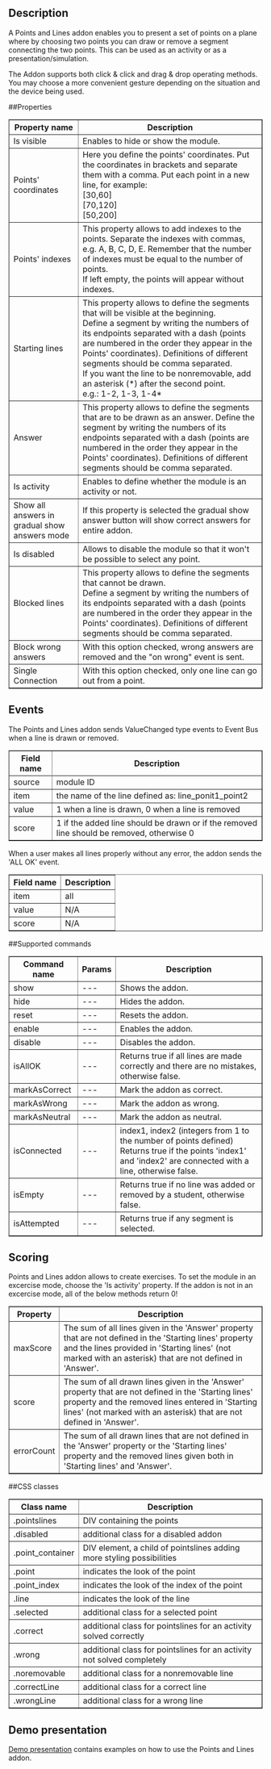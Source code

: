 ## Description

A Points and Lines addon enables you to present a set of points on a plane where by choosing two points you can draw or remove a segment connecting the two points. 
This can be used as an activity or as a presentation/simulation.

The Addon supports both click & click and drag & drop operating methods. You may choose a more convenient gesture depending on the situation and the device being used. 

##Properties

<table border='1'>
<tbody>
    <tr>
        <th>Property name</th>
        <th>Description</th>
    </tr>
    <tr>
        <td>Is visible</td>
        <td>Enables to hide or show the module.</td>
    </tr>
    <tr>
        <td>Points' coordinates</td>
        <td>Here you define the points' coordinates. Put the coordinates in brackets and separate them with a comma. Put each point in a new line, for example:    
<br>[30,60]<br>[70,120]<br>[50,200]</br>     
</td>
    </tr>
<tr>
        <td>Points' indexes</td>
        <td>This property allows to add indexes to the points. Separate the indexes with commas, e.g. A, B, C, D, E. Remember that the number of indexes must be equal to the number of points.
<br>If left empty, the points will appear without indexes.</td>
    </tr>
    <tr>
        <td>Starting lines</td>
        <td>This property allows to define the segments that will be visible at the beginning. 
<br>Define a segment by writing the numbers of its endpoints separated with a dash (points are numbered in the order they appear in the Points' coordinates). Definitions of different segments should be comma separated.
<br>If you want the line to be nonremovable, add an asterisk (*) after the second point.
<br>e.g.: 1-2, 1-3, 1-4*</br>
</td>
    </tr>
    <tr>
        <td>Answer</td>
        <td>This property allows to define the segments that are to be drawn as an answer. Define the segment by writing the numbers of its endpoints separated with a dash (points are numbered in the order they appear in the Points' coordinates). Definitions of different segments should be comma separated.</td>
    </tr>
<tr>
        <td>Is activity</td>
        <td>Enables to define whether the module is an activity or not.</td>
    </tr>
<tr>
        <td>Show all answers in gradual show answers mode</td>
        <td>If this property is selected the gradual show answer button will show correct answers for entire addon.</td>
    </tr>
<tr>
        <td>Is disabled</td>
        <td>Allows to disable the module so that it won't be possible to select any point.</td>
    </tr>
<tr>
        <td>Blocked lines</td>
        <td>This property allows to define the segments that cannot be drawn. 
<br>Define a segment by writing the numbers of its endpoints separated with a dash (points are numbered in the order they appear in the Points' coordinates). Definitions of different segments should be comma separated.</td>
    </tr>
    <tr>
        <td>Block wrong answers</td>
        <td>With this option checked, wrong answers are removed and the "on wrong" event is sent.</td>
    </tr>
    <tr>
        <td>Single Connection</td>
        <td>With this option checked, only one line can go out from a point.</td>
    </tr>
</tbody>
</table>

## Events

The Points and Lines addon sends ValueChanged type events to Event Bus when a line is drawn or removed.

<table border='1'>
<tbody>
    <tr>
        <th>Field name</th>
        <th>Description</th>
    </tr>
    <tr>
        <tr>
            <td>source</td>
            <td>module ID</td>
        </tr>
        <tr>
            <td>item</td>
            <td>the name of the line defined as: line_ponit1_point2</td>
        </tr>
        <tr>
            <td>value</td>
            <td>1 when a line is drawn, 0 when a line is removed</td>
        </tr>
        <tr>
            <td>score</td>
            <td>1 if the added line should be drawn or if the removed line should be removed, otherwise 0</td>
        </tr>
    </tr>
</tbody>
</table>

When a user makes all lines properly without any error, the addon sends the 'ALL OK' event.

<table border='1'>
<tbody>
    <tr>
        <th>Field name</th>
        <th>Description</th>
    </tr>
    <tr>
        <tr>
            <td>item</td>
            <td>all</td>
        </tr>
        <tr>
            <td>value</td>
            <td>N/A</td>
        </tr>
        <tr>
            <td>score</td>
            <td>N/A</td>
        </tr>
    </tr>
</tbody>
</table>

##Supported commands

<table border='1'>
<tbody>
    <tr>
        <th>Command name</th>
        <th>Params</th>
        <th>Description</th>
    </tr>
<tr>
        <td>show</td>
        <td>---</td>
        <td>Shows the addon.</td>
    </tr>
<tr>
        <td>hide</td>
        <td>---</td>
        <td>Hides the addon.</td>
</tr>
<tr>
        <td>reset</td>
        <td>---</td>
        <td>Resets the addon.</td>
</tr>
<tr>
        <td>enable</td>
        <td>---</td>
        <td>Enables the addon.</td>
</tr>
<tr>
        <td>disable</td>
        <td>---</td>
        <td>Disables the addon.</td>
</tr>
<tr>
        <td>isAllOK</td>
        <td>---</td>
        <td>Returns true if all lines are made correctly and there are no mistakes, otherwise false.</td>
</tr>
<tr>
        <td>markAsCorrect </td>
        <td>---</td>
        <td>Mark the addon as correct.</td>
</tr>
<tr>
        <td>markAsWrong </td>
        <td>---</td>
        <td>Mark the addon as wrong.</td>
</tr>
<tr>
        <td>markAsNeutral</td>
        <td>---</td>
        <td>Mark the addon as neutral.</td>
</tr>
<tr>
        <td>isConnected</td>
        <td>---</td>
        <td>index1, index2 (integers from 1 to the number of points defined)<br> Returns true if the points 'index1' and 'index2' are connected with a line, otherwise false.</td>
</tr>
<tr>
        <td>isEmpty</td>
        <td>---</td>
        <td>Returns true if no line was added or removed by a student, otherwise false.</td>
</tr>
<tr>
        <td>isAttempted</td>
        <td>---</td>
        <td>Returns true if any segment is selected.</td>
    </tr>
</tbody>
</table>

## Scoring

Points and Lines addon allows to create exercises. To set the module in an excercise mode, choose the 'Is activity' property. If the addon is not in an excercise mode, all of the below methods return 0!

<table border='1'>
<tbody>
    <tr>
        <th>Property</th>
        <th>Description</th>
    </tr>
    <tr>
        <tr>
            <td>maxScore</td>
            <td>The sum of all lines given in the 'Answer' property that are not defined in the 'Starting lines' property and the lines provided in 'Starting lines' (not marked with an asterisk) that are not defined in 'Answer'.</td>
        </tr>
        <tr>
            <td>score</td>
            <td>The sum of all drawn lines given in the 'Answer' property that are not defined in the 'Starting lines' property and the removed lines entered in 'Starting lines' (not marked with an asterisk) that are not defined in 'Answer'.</td>
        </tr>
        <tr>
            <td>errorCount</td>
            <td>The sum of all drawn lines that are not defined in the 'Answer' property or the 'Starting lines' property and the removed lines given both in 'Starting lines' and 'Answer'.</td>
        </tr>
</tbody>
</table>


##CSS classes

  <table border='1'>
<tbody>
    <tr>
        <th>Class name</th>
        <th>Description</th>
    </tr>
    <tr>
        <tr>
            <td>.pointslines</td>
            <td>DIV containing the points</td>
        </tr>
        <tr>
            <td>.disabled</td>
            <td>additional class for a disabled addon</td>
        </tr>
<tr>
            <td>.point_container</td>
            <td>DIV element, a child of pointslines adding more styling possibilities</td>
        </tr>
        <tr>
            <td>.point</td>
            <td>indicates the look of the point</td>
        </tr>
<tr>
            <td>.point_index</td>
            <td>indicates the look of the index of the point</td>
        </tr>
<tr>
            <td>.line</td>
            <td>indicates the look of the line</td>
        </tr>
<tr>
            <td>.selected</td>
            <td>additional class for a selected point</td>
        </tr>
<tr>
            <td>.correct</td>
            <td>additional class for pointslines for an activity solved correctly</td>
        </tr>
<tr>
            <td>.wrong</td>
            <td>additional class for pointslines for an activity not solved completely</td>
        </tr>
<tr>
            <td>.noremovable</td>
            <td>additional class for a nonremovable line</td>
        </tr>
<tr>
            <td>.correctLine</td>
            <td>additional class for a correct line</td>
        </tr>
<tr>
            <td>.wrongLine</td>
            <td>additional class for a wrong line</td>
        </tr>
</tbody>
</table>       
  
## Demo presentation
[Demo presentation](/embed/5419134734041088 "Demo presentation") contains examples on how to use the Points and Lines addon.                             